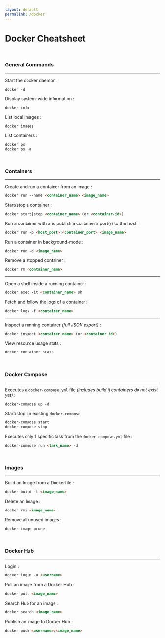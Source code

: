 ```yaml
---
layout: default
permalink: /docker
---
```


# Docker Cheatsheet





<br>

### General Commands

<hr>

Start the docker daemon :
```md
docker -d
```

Display system-wide information :
```md
docker info
```

List local images :
```md
docker images
```

List containers :
```md
docker ps
docker ps -a
```





<br>

### Containers

<hr>

Create and run a container from an image :
```md
docker run --name <container_name> <image_name>
```

Start/stop a container :
```md
docker start|stop <container_name> (or <container-id>)
```

Run a container with and publish a container’s port(s) to the host :
```md
docker run -p <host_port>:<container_port> <image_name>
```

Run a container in background-mode :
```md
docker run -d <image_name>
```

Remove a stopped container :
```md
docker rm <container_name>
```

<hr>

Open a shell inside a running container :
```md
docker exec -it <container_name> sh
```

Fetch and follow the logs of a container :
```md
docker logs -f <container_name>
```

<hr>

Inspect a running container *(full JSON export)* :
```md
docker inspect <container_name> (or <container_id>)
```

View resource usage stats :
```md
docker container stats
```





<br>

### Docker Compose

<hr>


Executes a `docker-compose.yml` file *(includes build if containers do not exist yet)* :
```md
docker-compose up -d
```

Start/stop an existing `docker-compose` :
```md
docker-compose start
docker-compose stop
```

Executes only 1 specific task from the `docker-compose.yml` file :
```md
docker-compose run <task_name> -d
```





<br>

### Images

<hr>

Build an Image from a Dockerfile :
```md
docker build -t <image_name>
```

Delete an Image :
```md
docker rmi <image_name>
```

Remove all unused images :
```md
docker image prune
```





<br>

### Docker Hub

<hr>

Login :
```md
docker login -u <username>
```

Pull an image from a Docker Hub :
```md
docker pull <image_name>
```

Search Hub for an image :
```md
docker search <image_name>
```

Publish an image to Docker Hub :
```md
docker push <username>/<image_name>
```
